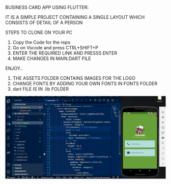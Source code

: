 BUSINESS CARD APP USING FLUTTER:

IT IS A SIMPLE PROJECT CONTAINING A SINGLE LAYOUT WHICH CONSISTS OF DETAIL OF A PERSON

STEPS TO CLONE ON YOUR PC
1. Copy the Code for the repo
2. Go on Vscode and press CTRL+SHIFT+P
3. ENTER THE REQUIRED LINK AND PRESSS ENTER
4. MAKE CHANGES IN MAIN.DART FILE

ENJOY..

1. THE ASSETS FOLDER CONTAINS IMAGES FOR THE LOGO
2. CHANGE FONTS BY ADDING YOUR OWN FONTS IN FONTS FOLDER 
3. dart FILE IS IN .lib FOLDER


<img src=https://github.com/harshitrathod1/Business-Card-APP-Using-Flutter/blob/master/assets/images/applook.png>
